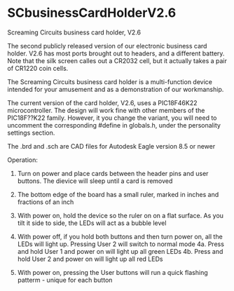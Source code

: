 # SCbusinessCardHolderV2.6
Screaming Circuits business card holder, V2.6

The second publicly released version of our electronic business card holder. V2.6 has most ports brought out to headers, and a different battery. Note that the silk screen calles out a CR2032 cell, but it actually takes a pair of CR1220 coin cells.

The Screaming Circuits business card holder is a multi-function device intended for your amusement and as a demonstration of our workmanship.

The current version of the card holder, V2.6, uses a PIC18F46K22 microcontroller. The design will work fine with other members of the PIC18F??K22 family. However, it you change the variant, you will need to uncomment the corresponding #define in globals.h, under the personality settings section.

The .brd and .sch are CAD files for Autodesk Eagle version 8.5 or newer

Operation:
1. Turn on power and place cards between the header pins and user buttons. The dievice will sleep until a card is removed

2. The bottom edge of the board has a small ruler, marked in inches and fractions of an inch

3. With power on, hold the device so the ruler on on a flat surface. As you tilt it side to side, the LEDs will act as a bubble level

4. With power off, if you hold both buttons and then turn power on, all the LEDs will light up. Pressing User 2 will switch to normal mode
  4a. Press and hold User 1 and power on will light up all green LEDs
  4b. Press and hold User 2 and power on will light up all red LEDs

5. With power on, pressing the User buttons will run a quick flashing patterm - unique for each button
